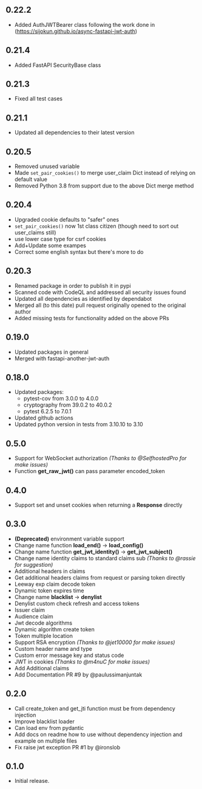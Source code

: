 ## 0.22.2
* Added AuthJWTBearer class following the work done in (https://sijokun.github.io/async-fastapi-jwt-auth)

## 0.21.4
* Added FastAPI SecurityBase class

## 0.21.3
* Fixed all test cases

## 0.21.1
* Updated all dependencies to their latest version

## 0.20.5
* Removed unused variable
* Made `set_pair_cookies()` to merge user_claim Dict instead of relying on default value
* Removed Python 3.8 from support due to the above Dict merge method
## 0.20.4
* Upgraded cookie defaults to "safer" ones
* `set_pair_cookies()` now 1st class citizen (though need to sort out user_claims still)
* use lower case type for csrf cookies
* Add+Update some exampes
* Correct some english syntax but there's more to do

## 0.20.3
* Renamed package in order to publish it in pypi
* Scanned code with CodeQL and addressed all security issues found
* Updated all dependencies as identified by dependabot
* Merged all (to this date) pull request originally opened to the original author
* Added missing tests for functionality added on the above PRs

## 0.19.0
* Updated packages in general
* Merged with fastapi-another-jwt-auth

## 0.18.0
* Updated packages:
    - pytest-cov from 3.0.0 to 4.0.0
    - cryptography from 39.0.2 to 40.0.2
    - pytest 6.2.5 to 7.0.1
* Updated github actions
* Updated python version in tests from 3.10.10 to 3.10 

## 0.5.0
* Support for WebSocket authorization *(Thanks to @SelfhostedPro for make issues)*
* Function **get_raw_jwt()** can pass parameter encoded_token

## 0.4.0
* Support set and unset cookies when returning a **Response** directly

## 0.3.0
* **(Deprecated)** environment variable support
* Change name function **load_end()** -> **load_config()**
* Change name function **get_jwt_identity()** -> **get_jwt_subject()**
* Change name identity claims to standard claims sub *(Thanks to @rassie for suggestion)*
* Additional headers in claims
* Get additional headers claims from request or parsing token directly
* Leeway exp claim decode token
* Dynamic token expires time
* Change name **blacklist** -> **denylist**
* Denylist custom check refresh and access tokens
* Issuer claim
* Audience claim
* Jwt decode algorithms
* Dynamic algorithm create token
* Token multiple location
* Support RSA encryption *(Thanks to @jet10000 for make issues)*
* Custom header name and type
* Custom error message key and status code
* JWT in cookies *(Thanks to @m4nuC for make issues)*
* Add Additional claims
* Add Documentation PR #9 by @paulussimanjuntak

## 0.2.0

* Call create_token and get_jti function must be from dependency injection
* Improve blacklist loader
* Can load env from pydantic
* Add docs on readme how to use without dependency injection and example on multiple files
* Fix raise jwt exception PR #1 by @ironslob 

## 0.1.0

* Initial release.
